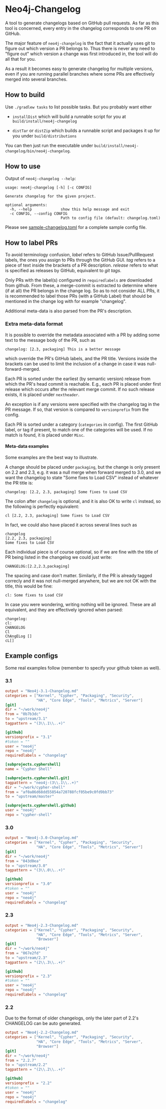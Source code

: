 # Neo4j-Changelog

A tool to generate changelogs based on GitHub pull requests. As far as
this tool is concerned, every entry in the changelog corresponds to
one PR on GitHub.

The major feature of `neo4j-changelog` is the fact that it actually
uses git to figure out which version a PR belongs to. Thus there is
never any need to "figure out" which version a change was first
introduced in, the tool will do all that for you.

As a result it becomes easy to generate changelog for multiple
versions, even if you are running parallel branches where some PRs are
effectively merged into several branches.

## How to build

Use `./gradlew tasks` to list possible tasks. But you probably want either

*  `installDist`
   which will build a runnable script for you at `build/install/neo4j-changelog`

* `distTar` or `distZip`
   which builds a runnable script and packages it up for you under `build/distributions`

You can then just run the executable under `build/install/neo4j-changelog/bin/neo4j-changelog`.

## How to use

Output of `neo4j-changelog --help`:

```
usage: neo4j-changelog [-h] [-c CONFIG]

Generate changelog for the given project.

optional arguments:
  -h, --help             show this help message and exit
  -c CONFIG, --config CONFIG
                         Path to config file (default: changelog.toml)
```

Please
see
[sample-changelog.toml](https://github.com/spacecowboy/neo4j-changelog/blob/master/sample-changelog.toml)
for a complete sample config file.

## How to label PRs

To avoid terminology confusion, *label* refers to GitHub
Issue/PullRequest labels, the ones you assign to PRs through the
GitHub GUI. *tag* refers to a piece of text inside the brackets of a
PR description. *release* refers to what is specified as releases by
GitHub, equivalent to *git tags*.

Only PRs with the label(s) configured in `requiredlabels` are
downloaded from github. From these, a merge-commit is extracted to
determine where (if at all) the PR belongs in the change log. So as to
not consider ALL PRs, it is recommended to label those PRs (with a
GitHub Label) that should be mentioned in the change log with for
example "changelog".

Additional meta-data is also parsed from the PR's description.

### Extra meta-data format

It is possible to override the metadata associated with a PR by adding
some text to the message body of the PR, such as

    changelog: [2.3, packaging] This is a better message

which override the PR's GitHub labels, and the PR title. Versions
inside the brackets can be used to limit the inclusion of a change in
case it was null-forward-merged.

Each PR is sorted under the earliest (by semantic version) release
from which the PR's head commit is reachable. E.g., each PR is placed
under first release which occurs after the relevant merge commit. If
no such release exists, it is placed under `nextheader`.

An exception is if any versions were specified with the changelog tag
in the PR message. If so, that version is compared to `versionprefix`
from the config.

Each PR is sorted under a category (`categories` in config). The first
GitHub label, or tag if present, to match one of the categories will
be used. If no match is found, it is placed under `Misc`.

#### Meta-data examples
Some examples are the best way to illustrate.

A change should be placed under `packaging`, but the change is only
present on 2.2 and 2.3, e.g. it was a null merge when forward merged
to 3.0, and we want the changelog to state "Some fixes to Load CSV"
instead of whatever the PR title is:

```
changelog: [2.2, 2.3, packaging] Some fixes to Load CSV
```

The colon after `changelog` is optional, and it is also OK to write
`cl` instead, so the following is perfectly equivalent:

```
cl [2.2, 2.3, packaging] Some fixes to Load CSV
```

In fact, we could also have placed it across several lines such as

```
changelog
[2.2, 2.3, packaging]
Some fixes to Load CSV
```

Each individual piece is of course optional, so if we are fine with
the title of PR being listed in the changelog we could just write:

```
CHANGELOG:[2.2,2.3,packaging]
```

The spacing and case don't matter. Similarly, if the PR is already tagged
correcly and it was not null-merged anywhere, but we are not OK with
the title, this would be fine:

```
cl: Some fixes to Load CSV
```

In case you were wondering, writing nothing will be ignored. These are
all equivalent, and they are effectively ignored when parsed:

```
changelog:
cl:
CHANGELOG
Cl
ChAngELog []
cL[]
```

## Example configs

Some real examples follow (remember to specify your github token as well).

### 3.1

```toml
output = "Neo4j-3.1-Changelog.md"
categories = ["Kernel", "Cypher", "Packaging", "Security",
              "HA", "Core Edge", "Tools", "Metrics", "Server"]
[git]
dir = "~/work/neo4j"
from = "0b7b3dc"
to = "upstream/3.1"
tagpattern = "(3\\.1\\..+)"

[github]
versionprefix = "3.1"
#token = ""
user = "neo4j"
repo = "neo4j"
requiredlabels = "changelog"

[subprojects.cyphershell]
name = "Cypher Shell"

[subprojects.cyphershell.git]
tagpattern = "neo4j-(3\\.1\\..+)"
dir = "~/work/cypher-shell"
from = "af0a86d68dd55854a720788fcf05be9c0fd9bb73"
to = "upstream/master"

[subprojects.cyphershell.github]
user = "neo4j"
repo = "cypher-shell"
```

### 3.0

```toml
output = "Neo4j-3.0-Changelog.md"
categories = ["Kernel", "Cypher", "Packaging", "Security",
              "HA", "Core Edge", "Tools", "Metrics", "Server"]
[git]
dir = "~/work/neo4j"
from = "043d0ea"
to = "upstream/3.0"
tagpattern = "(3\\.0\\..+)"

[github]
versionprefix = "3.0"
#token = ""
user = "neo4j"
repo = "neo4j"
requiredlabels = "changelog"
```

### 2.3

```toml
output = "Neo4j-2.3-Changelog.md"
categories = ["Kernel", "Cypher", "Packaging", "Security",
              "HA", "Core Edge", "Tools", "Metrics", "Server",
              "Browser"]
[git]
dir = "~/work/neo4j"
from = "067e2fd"
to = "upstream/2.3"
tagpattern = "(2\\.3\\..+)"

[github]
versionprefix = "2.3"
#token = ""
user = "neo4j"
repo = "neo4j"
requiredlabels = "changelog"
```

### 2.2

Due to the format of older changelogs, only the later part of 2.2's CHANGELOG can be auto generated.

```toml
output = "Neo4j-2.2-Changelog.md"
categories = ["Kernel", "Cypher", "Packaging", "Security",
              "HA", "Core Edge", "Tools", "Metrics", "Server",
              "Browser"]
[git]
dir = "~/work/neo4j"
from = "2.2.7"
to = "upstream/2.2"
tagpattern = "(2\\.2\\..+)"

[github]
versionprefix = "2.2"
#token = ""
user = "neo4j"
repo = "neo4j"
requiredlabels = "changelog"
```

